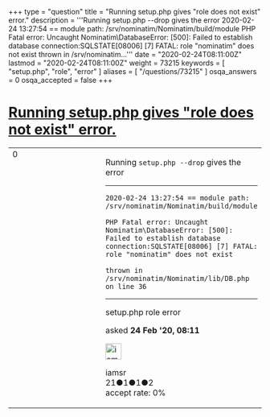 +++
type = "question"
title = "Running setup.php gives &quot;role does not exist&quot; error."
description = '''Running setup.php --drop gives the error  2020-02-24 13:27:54 == module path: /srv/nominatim/Nominatim/build/module  PHP Fatal error: Uncaught Nominatim&#92;DatabaseError: [500]: Failed to establish database  connection:SQLSTATE[08006] [7] FATAL: role &quot;nominatim&quot; does not exist  thrown in /srv/nominatim...'''
date = "2020-02-24T08:11:00Z"
lastmod = "2020-02-24T08:11:00Z"
weight = 73215
keywords = [ "setup.php", "role", "error" ]
aliases = [ "/questions/73215" ]
osqa_answers = 0
osqa_accepted = false
+++

<div class="headNormal">

# [Running setup.php gives "role does not exist" error.](/questions/73215/running-setupphp-gives-role-does-not-exist-error)

</div>

<div id="main-body">

<div id="askform">

<table id="question-table" style="width:100%;">
<colgroup>
<col style="width: 50%" />
<col style="width: 50%" />
</colgroup>
<tbody>
<tr>
<td style="width: 30px; vertical-align: top"><div class="vote-buttons">
<span id="post-73215-upvote" class="ajax-command post-vote up" rel="nofollow" title="I like this post (click again to cancel)"> </span>
<div id="post-73215-score" class="post-score" title="current number of votes">
0
</div>
<span id="post-73215-downvote" class="ajax-command post-vote down" rel="nofollow" title="I dont like this post (click again to cancel)"> </span> <span id="favorite-mark" class="ajax-command favorite-mark" rel="nofollow" title="mark/unmark this question as favorite (click again to cancel)"> </span>
<div id="favorite-count" class="favorite-count">
&#10;</div>
</div></td>
<td><div id="item-right">
<div class="question-body">
<p>Running <code>setup.php --drop</code> gives the error</p>
<hr />
<p><code>2020-02-24 13:27:54 == module path: /srv/nominatim/Nominatim/build/module</code></p>
<p><code>PHP Fatal error: Uncaught Nominatim\DatabaseError: [500]: Failed to establish database connection:SQLSTATE[08006] [7] FATAL: role "nominatim" does not exist</code></p>
<p><code>thrown in /srv/nominatim/Nominatim/lib/DB.php on line 36</code></p>
<hr />
</div>
<div id="question-tags" class="tags-container tags">
<span class="post-tag tag-link-setup.php" rel="tag" title="see questions tagged &#39;setup.php&#39;">setup.php</span> <span class="post-tag tag-link-role" rel="tag" title="see questions tagged &#39;role&#39;">role</span> <span class="post-tag tag-link-error" rel="tag" title="see questions tagged &#39;error&#39;">error</span>
</div>
<div id="question-controls" class="post-controls">
&#10;</div>
<div class="post-update-info-container">
<div class="post-update-info post-update-info-user">
<p>asked <strong>24 Feb '20, 08:11</strong></p>
<img src="https://secure.gravatar.com/avatar/7235d9ad65944cf1e5c1f5e8039c6f8b?s=32&amp;d=identicon&amp;r=g" class="gravatar" width="32" height="32" alt="iamsr&#39;s gravatar image" />
<p><span>iamsr</span><br />
<span class="score" title="21 reputation points">21</span><span title="1 badges"><span class="badge1">●</span><span class="badgecount">1</span></span><span title="1 badges"><span class="silver">●</span><span class="badgecount">1</span></span><span title="2 badges"><span class="bronze">●</span><span class="badgecount">2</span></span><br />
<span class="accept_rate" title="Rate of the user&#39;s accepted answers">accept rate:</span> <span title="iamsr has no accepted answers">0%</span></p>
</div>
</div>
<div id="comments-container-73215" class="comments-container">
&#10;</div>
<div id="comment-tools-73215" class="comment-tools">
&#10;</div>
<div class="clear">
&#10;</div>
<div id="comment-73215-form-container" class="comment-form-container">
&#10;</div>
<div class="clear">
&#10;</div>
</div></td>
</tr>
</tbody>
</table>

</div>

</div>

